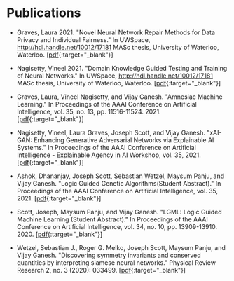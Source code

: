 # Publications

- Graves, Laura 2021. "Novel Neural Network Repair Methods for Data Privacy and Individual Fairness." In UWSpace, http://hdl.handle.net/10012/17181 MASc thesis, University of Waterloo, Waterloo. [[pdf](http://hdl.handle.net/10012/17181){:target="_blank"}]


- Nagisetty, Vineel 2021. "Domain Knowledge Guided Testing and Training of Neural Networks." In UWSpace, http://hdl.handle.net/10012/17181 MASc thesis, University of Waterloo, Waterloo. [[pdf](http://hdl.handle.net/10012/17181){:target="_blank"}]


- Graves, Laura, Vineel Nagisetty, and Vijay Ganesh. "Amnesiac Machine Learning." In Proceedings of the AAAI Conference on Artificial Intelligence, vol. 35, no. 13, pp. 11516-11524. 2021. [[pdf](https://arxiv.org/abs/2010.10981){:target="_blank"}]


- Nagisetty, Vineel, Laura Graves, Joseph Scott, and Vijay Ganesh. "xAI-GAN: Enhancing Generative Adversarial Networks via Explainable AI Systems." In Proceedings of the AAAI Conference on Artificial Intelligence - Explainable Agency in AI Workshop, vol. 35, 2021. [[pdf](https://arxiv.org/abs/2002.10438){:target="_blank"}]


- Ashok, Dhananjay, Joseph Scott, Sebastian Wetzel, Maysum Panju, and Vijay Ganesh. "Logic Guided Genetic Algorithms(Student Abstract)." In Proceedings of the AAAI Conference on Artificial Intelligence, vol. 35, 2021.
[[pdf](https://arxiv.org/abs/2010.11328){:target="_blank"}]


- Scott, Joseph, Maysum Panju, and Vijay Ganesh. "LGML: Logic Guided Machine Learning (Student Abstract)." In Proceedings of the AAAI Conference on Artificial Intelligence, vol. 34, no. 10, pp. 13909-13910. 2020. [[pdf](https://cs.uwaterloo.ca/~j29scott/pdfs/aaai20.pdf){:target="_blank"}]


- Wetzel, Sebastian J., Roger G. Melko, Joseph Scott, Maysum Panju, and Vijay Ganesh. "Discovering symmetry invariants and conserved quantities by interpreting siamese neural networks." Physical Review Research 2, no. 3 (2020): 033499. [[pdf](https://journals.aps.org/prresearch/abstract/10.1103/PhysRevResearch.2.033499){:target="_blank"}]


